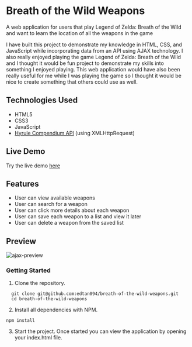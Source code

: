 # Breath of the Wild Weapons

A web application for users that play Legend of Zelda: Breath of the Wild and want to learn the location of all the weapons in the game

I have built this project to demonstrate my knowledge in HTML, CSS, and JavaScript while incorporating data from an API using AJAX technology.  I also really enjoyed playing the game Legend of Zelda: Breath of the Wild and I thought it would be fun project to demonstrate my skills into something I enjoyed playing.  This web application would have also been really useful for me while I was playing the game so I thought it would be nice to create something that others could use as well.  

## Technologies Used
* HTML5
* CSS3
* JavaScript
* [Hyrule Compendium API](https://gadhagod.github.io/Hyrule-Compendium-API/#/) (using XMLHttpRequest)

## Live Demo
Try the live demo [here](https://edtan094.github.io/breath-of-the-wild-weapons/)

## Features
* User can view available weapons
* User can search for a weapon
* User can click more details about each weapon
* User can save each weapon to a list and view it later
* User can delete a weapon from the saved list

## Preview
![ajax-preview](https://user-images.githubusercontent.com/90667339/156678355-424e045d-4c96-4335-8c48-f8b82bc6c167.gif)

### Getting Started
1. Clone the repository.
  ```shell
    git clone git@github.com:edtan094/breath-of-the-wild-weapons.git
    cd breath-of-the-wild-weapons
  ```
2. Install all dependencies with NPM. 
  ```shell
  npm install
  ```
3. Start the project. Once started you can view the application by opening your index.html file.  
